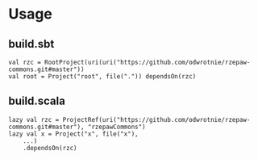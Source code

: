 # Usage

## build.sbt

```
val rzc = RootProject(uri(uri("https://github.com/odwrotnie/rzepaw-commons.git#master"))
val root = Project("root", file(".")) dependsOn(rzc)
```

## build.scala

```
lazy val rzc = ProjectRef(uri("https://github.com/odwrotnie/rzepaw-commons.git#master"), "rzepawCommons")
lazy val x = Project("x", file("x"),
    ...)
    .dependsOn(rzc)
```
